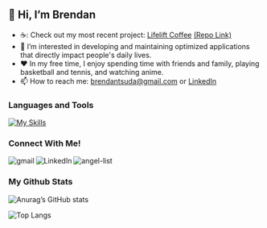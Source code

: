 ## 👋 Hi, I’m Brendan
- ☕: Check out my most recent project: [Lifelift Coffee](https://lifeliftcoffee.onrender.com/) [(Repo Link)](https://github.com/btsuda11/Lifelift-Coffee)
- 👀 I’m interested in developing and maintaining optimized applications that directly impact people's daily lives.
- ❤️ In my free time, I enjoy spending time with friends and family, playing basketball and tennis, and watching anime.
- 📫 How to reach me: [brendantsuda@gmail.com](mailto:brendantsuda@gmail.com) or [LinkedIn](https://www.linkedin.com/in/brendan-tsuda/)

### Languages and Tools
[![My Skills](https://skillicons.dev/icons?i=py,js,react,redux,ruby,rails,postgres,mongodb,express,nodejs,git,github,html,css,aws)](https://skillicons.dev)

### Connect With Me!
[<img align="left" alt="gmail" src="https://img.shields.io/badge/Gmail-D14836?style=for-the-badge&logo=gmail&logoColor=white" />](mailto:brendantsuda@gmail.com) [<img align="left" alt="LinkedIn" src="https://img.shields.io/badge/LinkedIn-0077B5?style=for-the-badge&logo=linkedin&logoColor=white" />](https://www.linkedin.com/in/brendan-tsuda/) [<img align="left" alt="angel-list" src="https://img.shields.io/badge/AngelList-000000?style=for-the-badge&logo=AngelList&logoColor=white" />](https://angel.co/u/brendan-tsuda)<br>

### My Github Stats

![Anurag’s GitHub stats](https://github-readme-stats.vercel.app/api?username=btsuda11&show_icons=true&theme=radical&hide=issues)

![Top Langs](https://github-readme-stats.vercel.app/api/top-langs/?username=btsuda11&layout=compact&theme=radical)

<!---
btsuda11/btsuda11 is a ✨ special ✨ repository because its `README.md` (this file) appears on your GitHub profile.
You can click the Preview link to take a look at your changes.
--->

